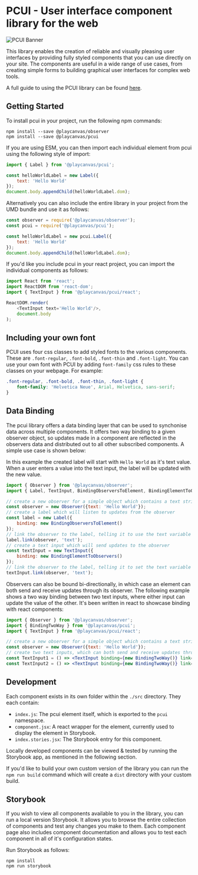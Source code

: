 # PCUI - User interface component library for the web

![PCUI Banner](https://forum-files-playcanvas-com.s3.dualstack.eu-west-1.amazonaws.com/original/2X/7/7e51de8ae69fa499dcad292efd21d7722dcf2dbd.jpeg)

This library enables the creation of reliable and visually pleasing user interfaces by providing fully styled components that you can use directly on your site. The components are useful in a wide range of use cases, from creating simple forms to building graphical user interfaces for complex web tools.

A full guide to using the PCUI library can be found [here](https://playcanvas.github.io/pcui).

## Getting Started

To install pcui in your project, run the following npm commands:

```
npm install --save @playcanvas/observer
npm install --save @playcanvas/pcui
```

If you are using ESM, you can then import each individual element from pcui using the following style of import:
```javascript
import { Label } from '@playcanvas/pcui';

const helloWorldLabel = new Label({
    text: 'Hello World'
});
document.body.appendChild(helloWorldLabel.dom);
```

Alternatively you can also include the entire library in your project from the UMD bundle and use it as follows:
```javascript
const observer = require('@playcanvas/observer');
const pcui = require('@playcanvas/pcui');

const helloWorldLabel = new pcui.Label({
    text: 'Hello World'
});
document.body.appendChild(helloWorldLabel.dom);
```

If you'd like you include pcui in your react project, you can import the individual components as follows:
```javascript
import React from 'react';
import ReactDOM from 'react-dom';
import { TextInput } from '@playcanvas/pcui/react';

ReactDOM.render(
    <TextInput text='Hello World'/>,
    document.body
);
```
## Including your own font

PCUI uses four css classes to add styled fonts to the various components. These are `.font-regular`, `.font-bold`, `.font-thin` and `.font-light`. You can use your own font with PCUI by adding `font-family` css rules to these classes on your webpage. For example:
```css
.font-regular, .font-bold, .font-thin, .font-light {
    font-family: 'Helvetica Neue', Arial, Helvetica, sans-serif;
}

```

## Data Binding

The pcui library offers a data binding layer that can be used to synchonise data across multiple components. It offers two way binding to a given observer object, so updates made in a component are reflected in the observers data and distributed out to all other subscribed components. A simple use case is shown below:

In this example the created label will start with `Hello World` as it's text value. When a user enters a value into the text input, the label will be updated with the new value.
```javascript
import { Observer } from '@playcanvas/observer';
import { Label, TextInput, BindingObserversToElement, BindingElementToObservers } from '@playcanvs/pcui';

// create a new observer for a simple object which contains a text string
const observer = new Observer({text: 'Hello World'});
// create a label which will listen to updates from the observer
const label = new Label({
    binding: new BindingObserversToElement()
});
// link the observer to the label, telling it to use the text variable as its value
label.link(observer, 'text');
// create a text input which will send updates to the observer
const textInput = new TextInput({
    binding: new BindingElementToObservers()
});
// link the observer to the label, telling it to set the text variable on change
textInput.link(observer, 'text');
```

Observers can also be bound bi-directionally, in which case an element can both send and receive updates through its observer. The following example shows a two way binding between two text inputs, where either input can update the value of the other. It's been written in react to showcase binding with react components:
```jsx
import { Observer } from '@playcanvas/observer';
import { BindingTwoWay } from '@playcanvas/pcui';
import { TextInput } from '@playcanvas/pcui/react';

// create a new observer for a simple object which contains a text string
const observer = new Observer({text: 'Hello World'});
// create two text inputs, which can both send and receive updates through the linked observer
const TextInput1 = () => <TextInput binding={new BindingTwoWay()} link={{ observer, path: 'text'} />;
const TextInput2 = () => <TextInput binding={new BindingTwoWay()} link={{ observer, path: 'text'} />;
```

## Development

Each component exists in its own folder within the `./src` directory. They each contain:

- `index.js`: The pcui element itself, which is exported to the `pcui` namespace.
- `component.jsx`: A react wrapper for the element, currently used to display the element in Storybook.
- `index.stories.jsx`: The Storybook entry for this component.

Locally developed components can be viewed & tested by running the Storybook app, as mentioned in the following section.

If you'd like to build your own custom version of the library you can run the `npm run build` command which will create a `dist` directory with your custom build.

## Storybook

If you wish to view all components available to you in the library, you can run a local version Storybook. It allows you to browse the entire collection of components and test any changes you make to them. Each component page also includes component documentation and allows you to test each component in all of it's configuration states.

Run Storybook as follows:

```
npm install
npm run storybook
```
